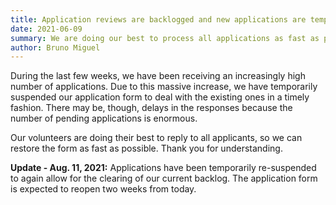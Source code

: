 ```yaml
---
title: Application reviews are backlogged and new applications are temporarily suspended
date: 2021-06-09
summary: We are doing our best to process all applications as fast as possible
author: Bruno Miguel
---
```


During the last few weeks, we have been receiving an increasingly high number of applications. Due to this massive increase, we have temporarily suspended our application form to deal with the existing ones in a timely fashion. There may be, though, delays in the responses because the number of pending applications is enormous.

Our volunteers are doing their best to reply to all applicants, so we can restore the form as fast as possible. Thank you for understanding.

**Update - Aug. 11, 2021:**
Applications have been temporarily re-suspended to again allow for the clearing of our current backlog. The application form is expected to reopen two weeks from today.
